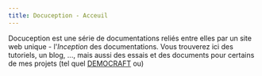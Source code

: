 ```yaml
---
title: Docuception - Acceuil
---
```

Docuception est une série de documentations reliés entre elles par un site web unique - l'*Inception* des documentations. Vous trouverez ici des tutoriels, un blog, ..., mais aussi des essais et des documents pour certains de mes projets (tel quel [DEMOCRAFT](DEMOCRAFT) ou)